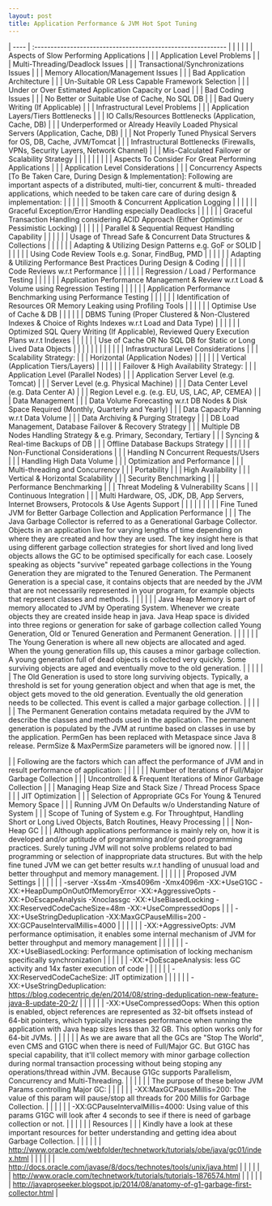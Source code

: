 ```yaml
---
layout: post
title: Application Performance & JVM Hot Spot Tuning
---
```


| ---- | :----------------------------------------------------------- |
|      |                                                              |
|      | Aspects of Slow Performing Applications                      |
|      | Application Level Problems                                   |
|      | Multi-Threading/Deadlock Issues                              |
|      | Transactional/Synchronizations Issues                        |
|      | Memory Allocation/Management Issues                          |
|      | Bad Application Architecture                                 |
|      | Un-Suitable OR Less Capable Framework Selection              |
|      | Under or Over Estimated Application Capacity or Load         |
|      | Bad Coding Issues                                            |
|      | No Better or Suitable Use of Cache, No SQL DB                |
|      | Bad Query Writing (If Applicable)                            |
|      | Infrastructural Level Problems                               |
|      | Application Layers/Tiers Bottlenecks                         |
|      | IO Calls/Resources Bottlenecks (Application, Cache, DB)      |
|      | Underperformed or Already Heavily Loaded Physical Servers (Application, Cache, DB) |
|      | Not Properly Tuned Physical Servers for OS, DB, Cache, JVM/Tomcat |
|      | Infrastructural Bottlenecks (Firewalls, VPNs, Security Layers, Network Channel) |
|      | Mis-Calculated Failover or Scalability Strategy              |
|      |                                                              |
|      |                                                              |
|      | Aspects To Consider For Great Performing Applications        |
|      | Application Level Considerations                             |
|      | Concurrency Aspects [To Be Taken Care, During Design & Implementation]: Following are important aspects of a distributed, multi-tier, concurrent & multi- threaded applications, which needed to be taken care care of during design & implementation: |
|      |                                                              |
|      | Smooth & Concurrent Application Logging                      |
|      |                                                              |
|      | Graceful Exception/Error Handling especially Deadlocks       |
|      |                                                              |
|      | Graceful Transaction Handling considering ACID Approach (Either Optimistic or Pessimistic Locking) |
|      |                                                              |
|      | Parallel & Sequential Request Handling Capability            |
|      |                                                              |
|      | Usage of Thread Safe & Concurrent Data Structures & Collections |
|      |                                                              |
|      | Adapting & Utilizing Design Patterns e.g. GoF or SOLID       |
|      |                                                              |
|      | Using Code Review Tools e.g. Sonar, FindBug, PMD             |
|      |                                                              |
|      | Adapting & Utilizing Performance Best Practices During Design & Coding |
|      |                                                              |
|      | Code Reviews w.r.t Performance                               |
|      |                                                              |
|      | Regression / Load / Performance Testing                      |
|      |                                                              |
|      | Application Performance Management & Review w.r.t Load & Volume using Regression Testing |
|      |                                                              |
|      | Application Performance Benchmarking using Performance Testing |
|      |                                                              |
|      | Identification of Resources OR Memory Leaking using Profiling Tools |
|      |                                                              |
|      | Optimise Use of Cache & DB                                   |
|      |                                                              |
|      | DBMS Tuning (Proper Clustered & Non-Clustered Indexes & Choice of Rights Indexes w.r.t Load and Data Type) |
|      |                                                              |
|      | Optimized SQL Query Writing (If Applicable), Reviewed Query Execution Plans w.r.t Indexes |
|      |                                                              |
|      | Use of Cache OR No SQL DB for Static or Long Lived Data Objects |
|      |                                                              |
|      |                                                              |
|      |                                                              |
|      | Infrastructural Level Considerations                         |
|      | Scalability Strategy:                                        |
|      | Horizontal (Application Nodes)                               |
|      |                                                              |
|      | Vertical (Application Tiers/Layers)                          |
|      |                                                              |
|      | Failover & High Availability Strategy:                       |
|      | Application Level (Parallel Nodes)                           |
|      | Application Server Level (e.g. Tomcat)                       |
|      | Server Level (e.g. Physical Machine)                         |
|      | Data Center Level (e.g. Data Center A)                       |
|      | Region Level e.g. (e.g. EU, US, LAC, AP, CEMEA)              |
|      | Data Management                                              |
|      | Data Volume Forecasting w.r.t DB Nodes & Disk Space Required (Monthly, Quarterly and Yearly) |
|      | Data Capacity Planning w.r.t Data Volume                     |
|      | Data Archiving & Purging Strategy                            |
|      | DB Load Management, Database Failover & Recovery Strategy    |
|      | Multiple DB Nodes Handling Strategy & e.g. Primary, Secondary, Tertiary |
|      | Syncing & Real-time Backups of DB                            |
|      | Offline Database Backups Strategy                            |
|      |                                                              |
|      | Non-Functional Considerations                                |
|      | Handling N Concurrent Requests/Users                         |
|      | Handling High Data Volume                                    |
|      | Optimization and Performance                                 |
|      | Multi-threading and Concurrency                              |
|      | Portability                                                  |
|      | High Availability                                            |
|      | Vertical & Horizontal Scalability                            |
|      | Security Benchmarking                                        |
|      | Performance Benchmarking                                     |
|      | Threat Modeling & Vulnerability Scans                        |
|      | Continuous Integration                                       |
|      | Multi Hardware, OS, JDK, DB, App Servers, Internet Browsers, Protocols & Use Agents Support |
|      |                                                              |
|      |                                                              |
|      | Fine Tuned JVM for Better Garbage Collection and Application Performance |
|      | The Java Garbage Collector is referred to as a Generational Garbage Collector. Objects in an application live for varying lengths of time depending on where they are created and how they are used. The key insight here is that using different garbage collection strategies for short lived and long lived objects allows the GC to be optimised specifically for each case. Loosely speaking as objects "survive" repeated garbage collections in the Young Generation they are migrated to the Tenured Generation. The Permanent Generation is a special case, it contains objects that are needed by the JVM that are not necessarily represented in your program, for example objects that represent classes and methods. |
|      |                                                              |
|      | Java Heap Memory is part of memory allocated to JVM by Operating System. Whenever we create objects they are created inside heap in java. Java Heap space is divided into three regions or generation for sake of garbage collection called Young Generation, Old or Tenured Generation and Permanent Generation. |
|      |                                                              |
|      | The Young Generation is where all new objects are allocated and aged. When the young generation fills up, this causes a minor garbage collection. A young generation full of dead objects is collected very quickly. Some surviving objects are aged and eventually move to the old generation. |
|      |                                                              |
|      | The Old Generation is used to store long surviving objects. Typically, a threshold is set for young generation object and when that age is met, the object gets moved to the old generation. Eventually the old generation needs to be collected. This event is called a major garbage collection. |
|      |                                                              |
|      | The Permanent Generation contains metadata required by the JVM to describe the classes and methods used in the application. The permanent generation is populated by the JVM at runtime based on classes in use by the application. PermGen has been replaced with Metaspace since Java 8 release. PermSize & MaxPermSize parameters will be ignored now. |
|      |                                                              |

|      | Following are the factors which can affect the performance of JVM and in result performance of application: |
|      |                                                              |
|      | Number of Iterations of Full/Major Garbage Collection        |
|      | Uncontrolled & Frequent Iterations of Minor Garbage Collection |
|      | Managing Heap Size and Stack Size / Thread Process Space     |
|      | JIT Optimization                                             |
|      | Selection of Appropriate GCs For Young & Tenured Memory Space |
|      | Running JVM On Defaults w/o Understanding Nature of System   |
|      | Scope of Tuning of System e.g. For Throughtput, Handling Short or Long Lived Objects, Batch Routines, Heavy Processing |
|      | Non-Heap GC                                                  |
|      | Although applications performance is mainly rely on, how it is developed and/or aptitude of programming and/or good programming practices. Surely tuning JVM will not solve problems related to bad programming or selection of inappropriate data structures. But with the help fine tuned JVM we can get better results w.r.t handling of unusual load and better throughput and memory management. |
|      |                                                              |
|      | Proposed JVM Settings                                        |
|      |                                                              |
|      | -server -Xss4m -Xms4096m -Xmx4096m -XX:+UseG1GC -XX:+HeapDumpOnOutOfMemoryError -XX:+AggressiveOpts -XX:+DoEscapeAnalysis -Xnoclassgc -XX:+UseBiasedLocking -XX:ReservedCodeCacheSize=48m -XX:+UseCompressedOops |
|      | -XX:+UseStringDeduplication -XX:MaxGCPauseMillis=200 -XX:GCPauseIntervalMillis=4000 |
|      |                                                              |
|      | -XX:+AggressiveOpts: JVM performance optimisation, it enables some internal mechanism of JVM for better throughput and memory management |
|      |                                                              |
|      | -XX:+UseBiasedLocking: Performance optimisation of locking mechanism specifically synchronization |
|      |                                                              |
|      | -XX:+DoEscapeAnalysis: less GC activity and 14x faster execution of code |
|      |                                                              |
|      | -XX:ReservedCodeCacheSize: JIT optimization                  |
|      |                                                              |
|      | -XX:+UseStringDeduplication: https://blog.codecentric.de/en/2014/08/string-deduplication-new-feature-java-8-update-20-2/ |
|      |                                                              |
|      | -XX:+UseCompressedOops: When this option is enabled, object references are represented as 32-bit offsets instead of 64-bit pointers, which typically increases performance when running the application with Java heap sizes less than 32 GB. This option works only for 64-bit JVMs. |
|      |                                                              |
|      | As we are aware that all the GCs are "Stop The World", even CMS and G1GC when there is need of Full/Major GC. But G1GC has special capability, that it'll collect memory with minor garbage collection during normal transaction processing without being stoping any operations/thread within JVM. Because G1Gc supports Parallelism, Concurrency and Multi-Threading. |
|      |                                                              |
|      | The purpose of these below JVM Params controlling Major GC:  |
|      |                                                              |
|      | -XX:MaxGCPauseMillis=200: The value of this param will pause/stop all threads for 200 Millis for Garbage Collection. |
|      |                                                              |
|      | -XX:GCPauseIntervalMillis=4000: Using value of this params G1GC will look after 4 seconds to see if there is need of garbage collection or not. |
|      |                                                              |
|      | Resources                                                    |
|      | Kindly have a look at these important resources for better understanding and getting idea about Garbage Collection. |
|      |                                                              |
|      | http://www.oracle.com/webfolder/technetwork/tutorials/obe/java/gc01/index.html |
|      |                                                              |
|      | http://docs.oracle.com/javase/8/docs/technotes/tools/unix/java.html |
|      |                                                              |
|      | http://www.oracle.com/technetwork/tutorials/tutorials-1876574.html |
|      |                                                              |
|      | http://javaproseeker.blogspot.jp/2014/08/anatomy-of-g1-garbage-first-collector.html |
